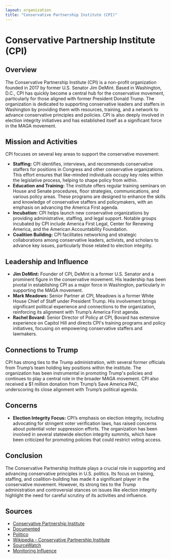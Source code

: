 ```yaml
---
layout: organization
title: "Conservative Partnership Institute (CPI)"
---
```


# Conservative Partnership Institute (CPI)

## Overview
The Conservative Partnership Institute (CPI) is a non-profit organization founded in 2017 by former U.S. Senator Jim DeMint. Based in Washington, D.C., CPI has quickly become a central hub for the conservative movement, particularly for those aligned with former President Donald Trump. The organization is dedicated to supporting conservative leaders and staffers in Washington by providing them with resources, training, and a network to advance conservative principles and policies. CPI is also deeply involved in election integrity initiatives and has established itself as a significant force in the MAGA movement.

## Mission and Activities
CPI focuses on several key areas to support the conservative movement:
- **Staffing:** CPI identifies, interviews, and recommends conservative staffers for positions in Congress and other conservative organizations. This effort ensures that like-minded individuals occupy key roles within the legislative process, helping to shape policy from within.
- **Education and Training:** The institute offers regular training seminars on House and Senate procedures, floor strategies, communications, and various policy areas. These programs are designed to enhance the skills and knowledge of conservative staffers and policymakers, with an emphasis on advancing the America First agenda.
- **Incubation:** CPI helps launch new conservative organizations by providing administrative, staffing, and legal support. Notable groups incubated by CPI include America First Legal, Center for Renewing America, and the American Accountability Foundation.
- **Coalition Building:** CPI facilitates networking and strategic collaborations among conservative leaders, activists, and scholars to advance key issues, particularly those related to election integrity.

## Leadership and Influence
- **Jim DeMint:** Founder of CPI, DeMint is a former U.S. Senator and a prominent figure in the conservative movement. His leadership has been pivotal in establishing CPI as a major force in Washington, particularly in supporting the MAGA movement.
- **Mark Meadows:** Senior Partner at CPI, Meadows is a former White House Chief of Staff under President Trump. His involvement brings significant political experience and connections to the organization, reinforcing its alignment with Trump’s America First agenda.
- **Rachel Bovard:** Senior Director of Policy at CPI, Bovard has extensive experience on Capitol Hill and directs CPI's training programs and policy initiatives, focusing on empowering conservative staffers and lawmakers.

## Connections to Trump
CPI has strong ties to the Trump administration, with several former officials from Trump’s team holding key positions within the institute. The organization has been instrumental in promoting Trump's policies and continues to play a central role in the broader MAGA movement. CPI also received a $1 million donation from Trump’s Save America PAC, underscoring its close alignment with Trump’s political agenda.

## Concerns
- **Election Integrity Focus:** CPI’s emphasis on election integrity, including advocating for stringent voter verification laws, has raised concerns about potential voter suppression efforts. The organization has been involved in several statewide election integrity summits, which have been criticized for promoting policies that could restrict voting access.

## Conclusion
The Conservative Partnership Institute plays a crucial role in supporting and advancing conservative principles in U.S. politics. Its focus on training, staffing, and coalition-building has made it a significant player in the conservative movement. However, its strong ties to the Trump administration and controversial stances on issues like election integrity highlight the need for careful scrutiny of its activities and influence.

## Sources
- [Conservative Partnership Institute](https://www.cpi.org)
- [Documented](https://www.documented.net)
- [Politico](https://www.politico.com)
- [Wikipedia - Conservative Partnership Institute](https://en.wikipedia.org/wiki/Conservative_Partnership_Institute)
- [SourceWatch](https://www.sourcewatch.org)
- [Monitoring Influence](https://www.monitoringinfluence.org)
